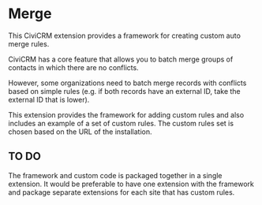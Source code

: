 # Merge

This CiviCRM extension provides a framework for creating custom auto merge rules.

CiviCRM has a core feature that allows you to batch merge groups of contacts in
which there are no conflicts.

However, some organizations need to batch merge records with conflicts based on
simple rules (e.g. if both records have an external ID, take the external ID
that is lower).

This extension provides the framework for adding custom rules and also includes
an example of a set of custom rules. The custom rules set is chosen based on
the URL of the installation.

## TO DO

The framework and custom code is packaged together in a single extension. It
would be preferable to have one extension with the framework and package
separate extensions for each site that has custom rules.
